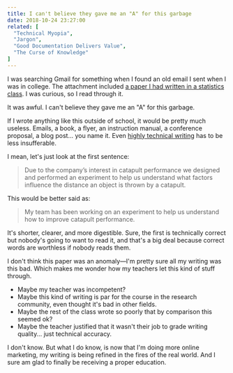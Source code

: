 ```yaml
---
title: I can't believe they gave me an "A" for this garbage
date: 2018-10-24 23:27:00
related: [
  "Technical Myopia",
  "Jargon",
  "Good Documentation Delivers Value",
  "The Curse of Knowledge"
]
---
```


I was searching Gmail for something when I found an old email I sent when I was in college. The attachment included [a paper I had written in a statistics class]({{site.url}}/assets/documents/experiment-writeup.pdf). I was curious, so I read through it.

It was awful. I can't believe they gave me an "A" for this garbage.

If I wrote anything like this outside of school, it would be pretty much useless. Emails, a book, a flyer, an instruction manual, a conference proposal, a blog post... you name it. Even [highly technical writing](https://www.bryanbraun.com/2013/07/11/jargon/) has to be less insufferable.

I mean, let's just look at the first sentence:

> Due to the company’s interest in catapult performance we designed and performed an experiment to help us understand what factors influence the distance an object is thrown by a catapult.

This would be better said as:

> My team has been working on an experiment to help us understand how to improve catapult performance.

It's shorter, clearer, and more digestible. Sure, the first is technically correct but nobody's going to want to read it, and that's a big deal because correct words are worthless if nobody reads them.

I don't think this paper was an anomaly—I'm pretty sure all my writing was this bad. Which makes me wonder how my teachers let this kind of stuff through.

- Maybe my teacher was incompetent?
- Maybe this kind of writing is par for the course in the research community, even thought it's bad in other fields.
- Maybe the rest of the class wrote so poorly that by comparison this seemed ok?
- Maybe the teacher justified that it wasn't their job to grade writing quality... just technical accuracy.

I don't know. But what I do know, is now that I'm doing more online marketing, my writing is being refined in the fires of the real world. And I sure am glad to finally be receiving a proper education.
